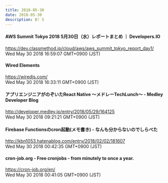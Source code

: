 ```yaml
---
title: 2018-05-30
date: 2018-05-30
description: B! 5
---
```


#### AWS Summit Tokyo 2018 5月30日（水）レポートまとめ ｜ Developers.IO
https://dev.classmethod.jp/cloud/aws/aws_summit_tokyo_report_day1/<br>
Wed May 30 2018 16:59:07 GMT+0900 (JST)<br>


#### Wired Elements
https://wiredjs.com/<br>
Wed May 30 2018 16:33:11 GMT+0900 (JST)<br>


#### アプリエンジニアがのぞいたReact Native 〜メドレーTechLunch〜 - Medley Developer Blog
http://developer.medley.jp/entry/2018/05/29/164125<br>
Wed May 30 2018 09:21:21 GMT+0900 (JST)<br>


#### Firebase Functionsのcron起動(メモ書き) - なんも分からないのでしらべた
http://kbn1053.hatenablog.com/entry/2018/02/02/181607<br>
Wed May 30 2018 00:42:35 GMT+0900 (JST)<br>


#### cron-job.org - Free cronjobs - from minutely to once a year.
https://cron-job.org/en/<br>
Wed May 30 2018 00:41:05 GMT+0900 (JST)<br>


